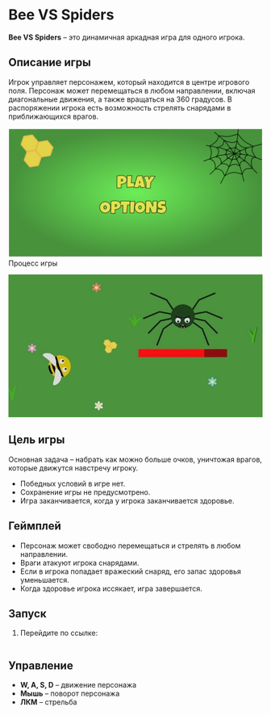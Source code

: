 # Bee VS Spiders

**Bee VS Spiders** – это динамичная аркадная игра для одного игрока.

## Описание игры

Игрок управляет персонажем, который находится в центре игрового поля. Персонаж может перемещаться в любом направлении, включая диагональные движения, а также вращаться на 360 градусов. В распоряжении игрока есть возможность стрелять снарядами в приближающихся врагов.

![Меню](images/menu.png)
Процесс игры

![Меню](images/game.jpg)


## Цель игры

Основная задача – набрать как можно больше очков, уничтожая врагов, которые движутся навстречу игроку.

- Победных условий в игре нет.
- Сохранение игры не предусмотрено.
- Игра заканчивается, когда у игрока заканчивается здоровье.

## Геймплей

- Персонаж может свободно перемещаться и стрелять в любом направлении.
- Враги атакуют игрока снарядами.
- Если в игрока попадает вражеский снаряд, его запас здоровья уменьшается.
- Когда здоровье игрока иссякает, игра завершается.

## Запуск

1. Перейдите по ссылке:
   ```sh

   ```


## Управление

- **W, A, S, D** – движение персонажа
- **Мышь** – поворот персонажа
- **ЛКМ** – стрельба

